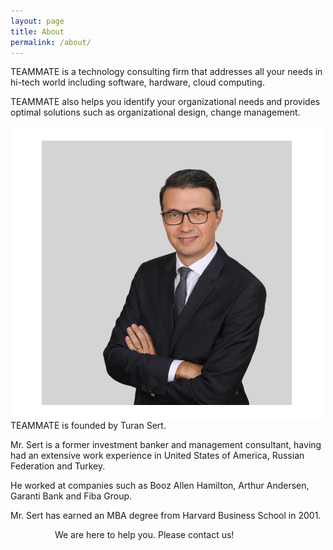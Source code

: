 ```yaml
---
layout: page
title: About
permalink: /about/
---
```


TEAMMATE is a technology consulting firm that addresses all your needs in hi-tech world 
including software, hardware, cloud computing. 

TEAMMATE also helps you identify your organizational needs and provides optimal solutions such as organizational design, change management. 

<img align="left" src="/assets/TS_Profile_Pic_190723_3_400.png"> 

&nbsp; 

TEAMMATE is founded by Turan Sert. 

Mr. Sert is a former investment banker and management consultant, having had an extensive work experience in United States of America, Russian Federation and Turkey. 

He worked at companies such as Booz Allen Hamilton, Arthur Andersen, Garanti Bank and Fiba Group. 

Mr. Sert has earned an MBA degree from Harvard Business School in 2001. 

&nbsp;
&nbsp;
&nbsp;
&nbsp;
&nbsp;
&nbsp;
&nbsp;
&nbsp;
&nbsp;
We are here to help you. Please contact us!
